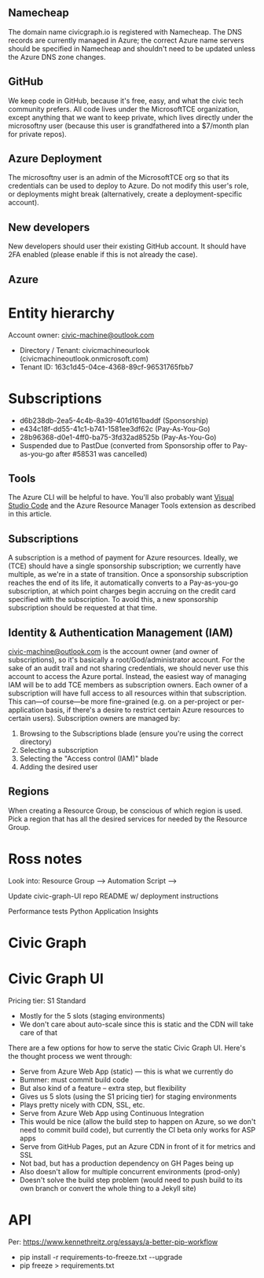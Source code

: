 ## Namecheap

The domain name civicgraph.io is registered with Namecheap. The DNS records are currently managed in Azure; the correct Azure name servers should be specified in Namecheap and shouldn't need to be updated unless the Azure DNS zone changes.

## GitHub

We keep code in GitHub, because it's free, easy, and what the civic tech community prefers.
All code lives under the MicrosoftTCE organization, except anything that we want to keep private, which lives directly under the microsoftny user (because this user is grandfathered into a $7/month plan for private repos).

## Azure Deployment

The microsoftny user is an admin of the MicrosoftTCE org so that its credentials can be used to deploy to Azure. Do not modify this user's role, or deployments might break (alternatively, create a deployment-specific account).

## New developers

New developers should user their existing GitHub account. It should have 2FA enabled (please enable if this is not already the case).

## Azure

# Entity hierarchy

Account owner: civic-machine@outlook.com
 * Directory / Tenant: civicmachineourlook (civicmachineoutlook.onmicrosoft.com)
 * Tenant ID: 163c1d45-04ce-4368-89cf-96531765fbb7
 
# Subscriptions
 * d6b238db-2ea5-4c4b-8a39-401d161baddf (Sponsorship)
 * e434c18f-dd55-41c1-b741-1581ee3df62c (Pay-As-You-Go)
 * 28b96368-d0e1-4ff0-ba75-3fd32ad8525b (Pay-As-You-Go)
 * Suspended due to PastDue (converted from Sponsorship offer to Pay-as-you-go after #58531 was cancelled)

## Tools

The Azure CLI will be helpful to have.
You'll also probably want [Visual Studio Code](https://aka.ms/devicelogin)
 and the Azure Resource Manager Tools extension as described in this article.

## Subscriptions

A subscription is a method of payment for Azure resources. Ideally, we (TCE) should have a single sponsorship subscription; we currently have multiple, as we're in a state of transition. 
Once a sponsorship subscription reaches the end of its life, it automatically converts to a Pay-as-you-go subscription, at which point charges begin accruing on the credit card specified with the subscription. To avoid this, a new sponsorship subscription should be requested at that time.

## Identity & Authentication Management (IAM)

civic-machine@outlook.com is the account owner (and owner of subscriptions), so it's basically a root/God/administrator account. For the sake of an audit trail and not sharing credentials, we should never use this account to access the Azure portal.
Instead, the easiest way of managing IAM will be to add TCE members as subscription owners. Each owner of a subscription will have full access to all resources within that subscription.
This can—of course—be more fine-grained (e.g. on a per-project or per-application basis, if there's a desire to restrict certain Azure resources to certain users).
Subscription owners are managed by:
1.	Browsing to the Subscriptions blade (ensure you're using the correct directory)
2.	Selecting a subscription
3.	Selecting the "Access control (IAM)" blade
4.	Adding the desired user

## Regions

When creating a Resource Group, be conscious of which region is used. Pick a region that has all the desired services for needed by the Resource Group.

# Ross notes

Look into: Resource Group --> Automation Script --> 

Update civic-graph-UI repo README w/ deployment instructions

Performance tests
Python Application Insights

# Civic Graph

# Civic Graph UI

Pricing tier: S1 Standard
 * Mostly for the 5 slots (staging environments)
 * We don't care about auto-scale since this is static and the CDN will take care of that

There are a few options for how to serve the static Civic Graph UI. Here's the thought process we went through:
 * Serve from Azure Web App (static) — this is what we currently do
 * Bummer: must commit build code
 * But also kind of a feature – extra step, but flexibility
 * Gives us 5 slots (using the S1 pricing tier) for staging environments
 * Plays pretty nicely with CDN, SSL, etc.
 * Serve from Azure Web App using Continuous Integration
 * This would be nice (allow the build step to happen on Azure, so we don't need to commit build code), but currently the CI beta only works for ASP apps
 * Serve from GitHub Pages, put an Azure CDN in front of it for metrics and SSL
 * Not bad, but has a production dependency on GH Pages being up
 * Also doesn't allow for multiple concurrent environments (prod-only)
 * Doesn't solve the build step problem (would need to push build to its own branch or convert the whole thing to a Jekyll site)


# API

Per: https://www.kennethreitz.org/essays/a-better-pip-workflow
 * pip install -r requirements-to-freeze.txt --upgrade
 * pip freeze > requirements.txt





